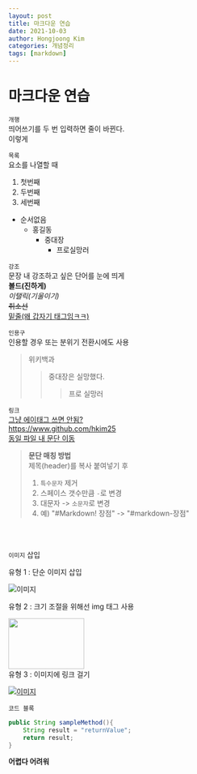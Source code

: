 ```yaml
---
layout: post
title: 마크다운 연습
date: 2021-10-03
author: Hongjoong Kim
categories: 개념정리
tags: [markdown]
---
```


# 마크다운 연습

`개행`  
띄어쓰기를 두 번 입력하면 줄이 바뀐다.  
이렇게  
  
`목록`   
요소를 나열할 때  

1. 첫번째  
2. 두번째  
3. 세번째  

+ 순서없음
  - 홍길동
    * 중대장
        + 프로실망러

`강조`   
문장 내 강조하고 싶은 단어를 눈에 띄게  
__볼드(진하게)__  
_이탤릭(기울이기)_  
~~취소선~~  
<u>밑줄(왜 갑자기 태그임ㅋㅋ)</u>  
  
`인용구`  
인용할 경우 또는 분위기 전환시에도 사용  
  
>위키백과
>>중대장은 실망했다.
>>>프로 실망러

`링크`  
[그냥 에이태그 쓰면 안됨?](https://www.github.com/hkim25)  
<https://www.github.com/hkim25>  
[동일 파일 내 문단 이동](#마크다운-연습)  
  
>__문단 매칭 방법__  
>제목(header)를 복사 붙여넣기 후  
> 1) `특수문자` 제거 
> 2) 스페이스 갯수만큼 `-`로 변경  
> 3) 대문자 -> `소문자`로 변경  
> 4) 예) "#Markdown! 장점" -> "#markdown-장점"  
  
<br>  
<br>
  
`이미지` 삽입  

    
유형 1 : 단순 이미지 삽입  

![이미지](https://hkim25.github.io/assets/images/post/2021-10-03-md-practice/swh.jpg)
  
    
유형 2 : 크기 조절을 위해선 img 태그 사용 <br>  

<img src = "https://hkim25.github.io/assets/images/post/2021-10-03-md-practice/swh.jpg" height="100" width="150">  
  
<br>
유형 3 : 이미지에 링크 걸기  
  
[![이미지](https://hkim25.github.io/assets/images/post/2021-10-03-md-practice/sni.jpg)](https://hkim25.github.io)  
  
    
      
  
`코드 블록`  
```java  
public String sampleMethod(){
    String result = "returnValue";
    return result;
}
```  

__어렵다 어려워__

